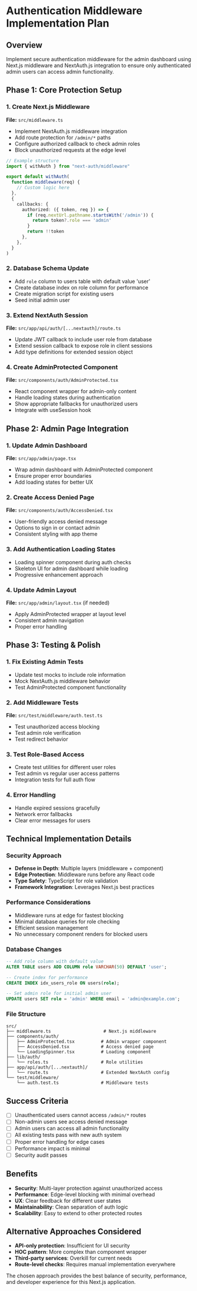 # Authentication Middleware Implementation Plan

## Overview
Implement secure authentication middleware for the admin dashboard using Next.js middleware and NextAuth.js integration to ensure only authenticated admin users can access admin functionality.

## Phase 1: Core Protection Setup

### 1. Create Next.js Middleware
**File:** `src/middleware.ts`
- Implement NextAuth.js middleware integration
- Add route protection for `/admin/*` paths
- Configure authorized callback to check admin roles
- Block unauthorized requests at the edge level

```typescript
// Example structure
import { withAuth } from "next-auth/middleware"

export default withAuth(
  function middleware(req) {
    // Custom logic here
  },
  {
    callbacks: {
      authorized: ({ token, req }) => {
        if (req.nextUrl.pathname.startsWith('/admin')) {
          return token?.role === 'admin'
        }
        return !!token
      },
    },
  }
)
```

### 2. Database Schema Update
- Add `role` column to users table with default value 'user'
- Create database index on role column for performance
- Create migration script for existing users
- Seed initial admin user

### 3. Extend NextAuth Session
**File:** `src/app/api/auth/[...nextauth]/route.ts`
- Update JWT callback to include user role from database
- Extend session callback to expose role in client sessions
- Add type definitions for extended session object

### 4. Create AdminProtected Component
**File:** `src/components/auth/AdminProtected.tsx`
- React component wrapper for admin-only content
- Handle loading states during authentication
- Show appropriate fallbacks for unauthorized users
- Integrate with useSession hook

## Phase 2: Admin Page Integration

### 1. Update Admin Dashboard
**File:** `src/app/admin/page.tsx`
- Wrap admin dashboard with AdminProtected component
- Ensure proper error boundaries
- Add loading states for better UX

### 2. Create Access Denied Page
**File:** `src/components/auth/AccessDenied.tsx`
- User-friendly access denied message
- Options to sign in or contact admin
- Consistent styling with app theme

### 3. Add Authentication Loading States
- Loading spinner component during auth checks
- Skeleton UI for admin dashboard while loading
- Progressive enhancement approach

### 4. Update Admin Layout
**File:** `src/app/admin/layout.tsx` (if needed)
- Apply AdminProtected wrapper at layout level
- Consistent admin navigation
- Proper error handling

## Phase 3: Testing & Polish

### 1. Fix Existing Admin Tests
- Update test mocks to include role information
- Mock NextAuth.js middleware behavior
- Test AdminProtected component functionality

### 2. Add Middleware Tests
**File:** `src/test/middleware/auth.test.ts`
- Test unauthorized access blocking
- Test admin role verification
- Test redirect behavior

### 3. Test Role-Based Access
- Create test utilities for different user roles
- Test admin vs regular user access patterns
- Integration tests for full auth flow

### 4. Error Handling
- Handle expired sessions gracefully
- Network error fallbacks
- Clear error messages for users

## Technical Implementation Details

### Security Approach
- **Defense in Depth**: Multiple layers (middleware + component)
- **Edge Protection**: Middleware runs before any React code
- **Type Safety**: TypeScript for role validation
- **Framework Integration**: Leverages Next.js best practices

### Performance Considerations
- Middleware runs at edge for fastest blocking
- Minimal database queries for role checking
- Efficient session management
- No unnecessary component renders for blocked users

### Database Changes
```sql
-- Add role column with default value
ALTER TABLE users ADD COLUMN role VARCHAR(50) DEFAULT 'user';

-- Create index for performance
CREATE INDEX idx_users_role ON users(role);

-- Set admin role for initial admin user
UPDATE users SET role = 'admin' WHERE email = 'admin@example.com';
```

### File Structure
```
src/
├── middleware.ts                    # Next.js middleware
├── components/auth/
│   ├── AdminProtected.tsx          # Admin wrapper component
│   ├── AccessDenied.tsx            # Access denied page
│   └── LoadingSpinner.tsx          # Loading component
├── lib/auth/
│   └── roles.ts                    # Role utilities
├── app/api/auth/[...nextauth]/
│   └── route.ts                    # Extended NextAuth config
└── test/middleware/
    └── auth.test.ts                # Middleware tests
```

## Success Criteria
- [ ] Unauthenticated users cannot access `/admin/*` routes
- [ ] Non-admin users see access denied message
- [ ] Admin users can access all admin functionality
- [ ] All existing tests pass with new auth system
- [ ] Proper error handling for edge cases
- [ ] Performance impact is minimal
- [ ] Security audit passes

## Benefits
- **Security**: Multi-layer protection against unauthorized access
- **Performance**: Edge-level blocking with minimal overhead
- **UX**: Clear feedback for different user states
- **Maintainability**: Clean separation of auth logic
- **Scalability**: Easy to extend to other protected routes

## Alternative Approaches Considered
- **API-only protection**: Insufficient for UI security
- **HOC pattern**: More complex than component wrapper
- **Third-party services**: Overkill for current needs
- **Route-level checks**: Requires manual implementation everywhere

The chosen approach provides the best balance of security, performance, and developer experience for this Next.js application.